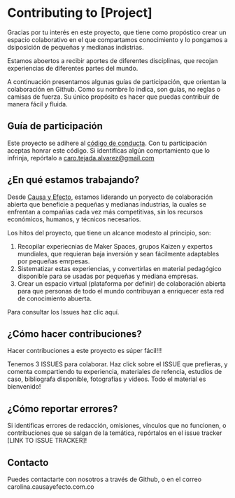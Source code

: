 # Contributing to [Project]

Gracias por tu interés en este proyecto, que tiene como propóstico crear un espacio colaborativo en el que compartamos conocimiento y lo pongamos a dsiposición de pequeñas y medianas indistrias. 

Estamos aboertos a recibir aportes de diferentes disciplinas, que recojan experiencias de diferentes partes del mundo. 

A continuación presentamos algunas guías de participación, que orientan la colaboración en Github. Como su nombre lo indica, son guías, no reglas o camisas de fuerza. Su único propósito es hacer que puedas contribuir de manera fácil y fluida. 

## Guía de participación

Este proyecto se adihere al [código de conducta](CÓDIGO_DE_CONDUCTA.md). Con tu participación aceptas honrar este código. Si identificas algún comprtamiento que lo infrinja, repórtalo a caro.tejada.alvarez@gmail.com  

## ¿En qué estamos trabajando?

Desde [Causa y Efecto](https://www.causayefecto.com.co/), estamos liderando un poryecto de colaboración abierta que beneficie a pequeñas y medianas industrias, la cuales se enfrentan a compañías cada vez más competitivas, sin los recursos económicos, humanos, y técnicos necesarios. 

Los hitos del proyecto, que tiene un alcance modesto al principio, son:
1. Recopilar experiecnias de Maker Spaces, grupos Kaizen y expertos mundiales, que requieran baja inversión y sean fácilmente adaptables por pequeñas emrpesas.
2. Sistematizar estas experiencias, y convertirlas en material pedagógico disponible para se usadas por pequeñas y mediana empresas.
3. Crear un espacio virtual (plataforma por definir) de colaboración abierta para que personas de todo el mundo contribuyan a enriquecer esta red de conocimiento abuerta.

Para consultar los Issues haz clic aquí.

## ¿Cómo hacer contribuciones?

Hacer contribuciones a este proyecto es súper fácil!!!

Tenemos 3 ISSUES para colaborar. Haz click sobre el ISSUE que prefieras, y comenta compartiendo tu experiencia, materiales de refencia, estudios de caso, bibliografa disponible, fotografías y videos. Todo el material es bienvenido! 

## ¿Cómo reportar errores?

Si identificas errores de redacción, omisiones, vínculos que no funcionen, o contribuciones que se salgan de la temática, repórtalos en el issue tracker [LINK TO ISSUE TRACKER]!

## Contacto

Puedes contactarte con nosotros a través de Github, o en el correo carolina.causayefecto.com.co

